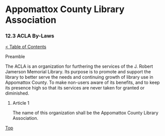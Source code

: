 [0]: ../README.md
[12.3]: acla-by-laws.md

# Appomattox County Library Association
### 12.3 ACLA By-Laws
[< Table of Contents][0]

Preamble

The ACLA is an organization for furthering the services of the J. Robert Jamerson Memorial Library. Its purpose is to promote and support the library to better serve the needs and continuing growth of library use in Appomattox County. To make non-users aware of its benefits, and to keep its presence high so that its services are never taken for granted or diminished.

1. Article 1

	The name of this organization shall be the Appomattox County Library Association.


[Top][12.3]
